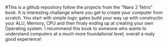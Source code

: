 #This is a github repository follow the projects from the "Nans 2 Tetris" book. 
It is interesting challange where you get to create your computer from scratch. You start with simple logic gates build your way up with constructin your ALU, Memory, CPU and then finaly ending up at creating your own Operating system.
I recommend this book to someone who wants to understand computers at a much more foundational level, overall a realy good experience!
